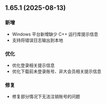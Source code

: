 ## 1.65.1 (2025-08-13)
### 新增
* Windows 平台新增缺少 C++ 运行库提示信息
* 支持将错误日志输出到本地

### 优化
* 优化登录相关提示信息
* 优化下载前未登录账号、非大会员相关提示信息

### 修复
* 修复部分情况下无法注销账号的问题
